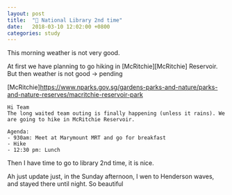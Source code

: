 ```yaml
---
layout: post
title:  "🐢 National Library 2nd time"
date:   2018-03-10 12:02:00 +0800
categories: study
---
```


This morning weather is not very good.

At first we have planning to go hiking in [McRitchie][McRitchie] Reservoir.
But then weather is not good -> pending

[McRitchie]https://www.nparks.gov.sg/gardens-parks-and-nature/parks-and-nature-reserves/macritchie-reservoir-park
```
Hi Team
The long waited team outing is finally happening (unless it rains). We are going to hike in McRitchie Reservoir.

Agenda:
- 930am: Meet at Marymount MRT and go for breakfast
- Hike
- 12:30 pm: Lunch

```

Then I have time to go to library 2nd time, it is nice.

Ah just update just, in the Sunday afternoon, I wen to Henderson waves, and stayed there until night.
So beautiful
~~~~

